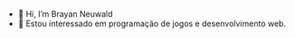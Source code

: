 


- 👋 Hi, I’m Brayan Neuwald
- 👀 Estou interessado em programação de jogos e desenvolvimento web.

